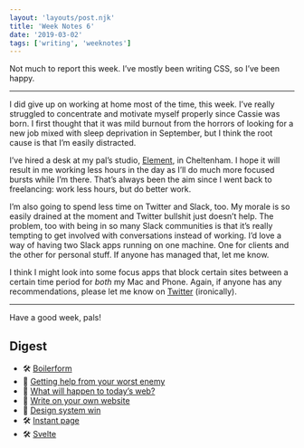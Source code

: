 ```yaml
---
layout: 'layouts/post.njk'
title: 'Week Notes 6'
date: '2019-03-02'
tags: ['writing', 'weeknotes']
---
```


Not much to report this week. I’ve mostly been writing CSS, so I’ve been happy. 

***

I did give up on working at home most of the time, this week. I’ve really struggled to concentrate and motivate myself properly since Cassie was born. I first thought that it was mild burnout from the horrors of looking for a new job mixed with sleep deprivation in September, but I think the root cause is that I’m easily distracted.

I’ve hired a desk at my pal’s studio, [Element](http://builtbyelement.io/), in Cheltenham. I hope it will result in me working less hours in the day as I’ll do much more focused bursts while I’m there. That’s always been the aim since I went back to freelancing: work less hours, but do better work.

I’m also going to spend less time on Twitter and Slack, too. My morale is so easily drained at the moment and Twitter bullshit just doesn’t help. The problem, too with being in so many Slack communities is that it’s really tempting to get involved with conversations instead of working. I’d love a way of having two Slack apps running on one machine. One for clients and the other for personal stuff. If anyone has managed that, let me know.

I think I might look into some focus apps that block certain sites between a certain time period for _both_ my Mac and Phone. Again, if anyone has any recommendations, please let me know on [Twitter](https://twitter.com/andybelldesign) (ironically).

***

Have a good week, pals! 

## Digest
- 🛠 [Boilerform](https://andy-bell.design/links/125/)
- 📝 [Getting help from your worst enemy](https://andy-bell.design/links/126/)
- 🔖 [What will happen to today’s web?](https://andy-bell.design/notes/151/)
- 📝 [Write on your own website](https://andy-bell.design/links/127/)
- 🔖 [Design system win](https://andy-bell.design/notes/152/)
- 🛠 [Instant page](https://andy-bell.design/links/129/)
- 🛠 [Svelte](https://andy-bell.design/links/128/)